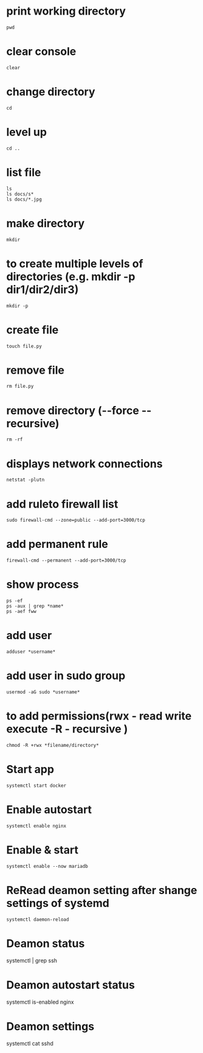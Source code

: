 # print working directory
```
pwd
```

# clear console
```
clear
```

# change directory
```
cd
```

# level up
```
cd ..
```
# list file

```
ls
ls docs/s*
ls docs/*.jpg
```
# make directory
```
mkdir
```
# to create multiple levels of directories (e.g. mkdir -p dir1/dir2/dir3)
```
mkdir -p
```
# create file
```
touch file.py
```
# remove file
```
rm file.py
```
# remove directory (--force --recursive)
```
rm -rf
```
# displays network connections
```
netstat -plutn
```
# add ruleto firewall list
```
sudo firewall-cmd --zone=public --add-port=3000/tcp
```

# add permanent rule
```
firewall-cmd --permanent --add-port=3000/tcp
```
# show process
```
ps -ef
ps -aux | grep *name*
ps -aef fww
```
# add user
```
adduser *username*
```
# add user in sudo group
```
usermod -aG sudo *username*
```
# to add permissions(rwx - read write execute   -R - recursive )
```
chmod -R +rwx *filename/directory*
```

# Start app
``` 
systemctl start docker
```

# Enable autostart
```
systemctl enable nginx
```
# Enable & start
```
systemctl enable --now mariadb
```

# ReRead deamon setting after shange settings of systemd
```
systemctl daemon-reload
```
# Deamon status
systemctl | grep ssh

# Deamon autostart status
systemctl is-enabled nginx

# Deamon settings
systemctl cat sshd